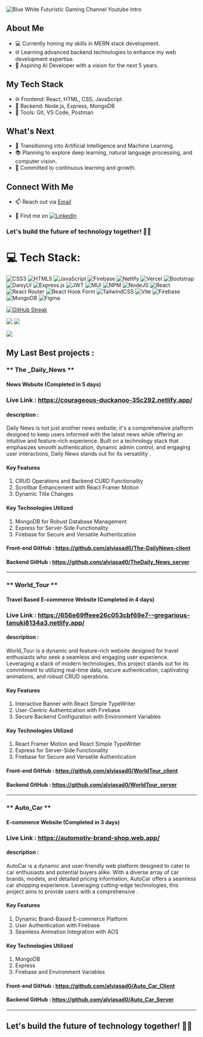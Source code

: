 
![Blue   White Futuristic Gaming Channel Youtube Intro ](https://github.com/alviasad0/alviasad0/assets/79654387/945aa6c8-fc82-4c9c-ab71-63a74a1fcf0c)





## About Me
- 💻 Currently honing my skills in MERN stack development.
- 🌐 Learning advanced backend technologies to enhance my web development expertise.
- 🚀 Aspiring AI Developer with a vision for the next 5 years.



## My Tech Stack
- 🌐 Frontend: React, HTML, CSS, JavaScript
- 🚀 Backend: Node.js, Express, MongoDB
- 🔧 Tools: Git, VS Code, Postman



## What's Next
- 🤖 Transitioning into Artificial Intelligence and Machine Learning.
- 📚 Planning to explore deep learning, natural language processing, and computer vision.
- 🌱 Committed to continuous learning and growth.

## Connect With Me
- 📫 Reach out via [Email](mailto:your.email@example.com)

- 💼 Find me on [![LinkedIn](https://img.shields.io/badge/LinkedIn-%230077B5.svg?logo=linkedin&logoColor=white)](https://linkedin.com/in/https://www.linkedin.com/in/alviasad/) 




### Let's build the future of technology together! 🤖✨





# 💻 Tech Stack:
![CSS3](https://img.shields.io/badge/css3-%231572B6.svg?style=for-the-badge&logo=css3&logoColor=white) ![HTML5](https://img.shields.io/badge/html5-%23E34F26.svg?style=for-the-badge&logo=html5&logoColor=white) ![JavaScript](https://img.shields.io/badge/javascript-%23323330.svg?style=for-the-badge&logo=javascript&logoColor=%23F7DF1E) ![Firebase](https://img.shields.io/badge/firebase-%23039BE5.svg?style=for-the-badge&logo=firebase) ![Netlify](https://img.shields.io/badge/netlify-%23000000.svg?style=for-the-badge&logo=netlify&logoColor=#00C7B7) ![Vercel](https://img.shields.io/badge/vercel-%23000000.svg?style=for-the-badge&logo=vercel&logoColor=white) ![Bootstrap](https://img.shields.io/badge/bootstrap-%238511FA.svg?style=for-the-badge&logo=bootstrap&logoColor=white) ![DaisyUI](https://img.shields.io/badge/daisyui-5A0EF8?style=for-the-badge&logo=daisyui&logoColor=white) ![Express.js](https://img.shields.io/badge/express.js-%23404d59.svg?style=for-the-badge&logo=express&logoColor=%2361DAFB) ![JWT](https://img.shields.io/badge/JWT-black?style=for-the-badge&logo=JSON%20web%20tokens) ![MUI](https://img.shields.io/badge/MUI-%230081CB.svg?style=for-the-badge&logo=mui&logoColor=white) ![NPM](https://img.shields.io/badge/NPM-%23CB3837.svg?style=for-the-badge&logo=npm&logoColor=white) ![NodeJS](https://img.shields.io/badge/node.js-6DA55F?style=for-the-badge&logo=node.js&logoColor=white) ![React](https://img.shields.io/badge/react-%2320232a.svg?style=for-the-badge&logo=react&logoColor=%2361DAFB) ![React Router](https://img.shields.io/badge/React_Router-CA4245?style=for-the-badge&logo=react-router&logoColor=white) ![React Hook Form](https://img.shields.io/badge/React%20Hook%20Form-%23EC5990.svg?style=for-the-badge&logo=reacthookform&logoColor=white) ![TailwindCSS](https://img.shields.io/badge/tailwindcss-%2338B2AC.svg?style=for-the-badge&logo=tailwind-css&logoColor=white) ![Vite](https://img.shields.io/badge/vite-%23646CFF.svg?style=for-the-badge&logo=vite&logoColor=white) ![Firebase](https://img.shields.io/badge/Firebase-039BE5?style=for-the-badge&logo=Firebase&logoColor=white) ![MongoDB](https://img.shields.io/badge/MongoDB-%234ea94b.svg?style=for-the-badge&logo=mongodb&logoColor=white) ![Figma](https://img.shields.io/badge/figma-%23F24E1E.svg?style=for-the-badge&logo=figma&logoColor=white)


[![GitHub Streak](https://github-readme-streak-stats.herokuapp.com?user=alviasad0&theme=blue-green&card_width=1000)](https://git.io/streak-stats)

![](http://github-profile-summary-cards.vercel.app/api/cards/repos-per-language?username=alviasad0&theme=react)
![](http://github-profile-summary-cards.vercel.app/api/cards/most-commit-language?username=alviasad0&theme=react)

![](http://github-profile-summary-cards.vercel.app/api/cards/stats?username=alviasad0&theme=react)





## My Last Best  projects : 
  
  ### ** The _Daily_News **
  #### News Website (Completed in 5 days)


   ### Live Link :  https://courageous-duckanoo-35c292.netlify.app/

   #### description :
  Daily News is not just another news website; it's a comprehensive platform designed to keep users informed with the latest news while offering an intuitive and feature-rich experience. Built on a technology stack that emphasizes smooth authentication, dynamic admin control, and engaging user interactions, Daily News stands out for its versatility .
   
   ####  Key Features
   1. CRUD Operations and Backend CURD Functionality
   2. Scrollbar Enhancement with React Framer Motion
   3. Dynamic Title Changes
#### Key Technologies Utilized
  1. MongoDB for Robust Database Management
  2. Express for Server-Side Functionality
  3. Firebase for Secure and Versatile Authentication

#### Front-end GitHub : https://github.com/alviasad0/The-DailyNews-client
#### Backend GitHub : https://github.com/alviasad0/TheDaily_News_server

---

### ** World_Tour **

#### Travel Based E-commerce Website (Completed in 4 days)

### Live Link : https://656e69ffeee26c053cbf69e7--gregarious-tanuki8134a3.netlify.app/


#### description :
  World_Tour is a dynamic and feature-rich website designed for travel enthusiasts who seek a seamless and engaging user experience. Leveraging a stack of modern technologies, this project stands out for its commitment to utilizing real-time data, secure authentication, captivating animations, and robust CRUD operations.

#### Key Features
   1. Interactive Banner with React Simple TypeWriter
   2. User-Centric Authentication with Firebase
   3. Secure Backend Configuration with Environment Variables
#### Key Technologies Utilized
1. React Framer Motion and React Simple TypeWriter
2. Express for Server-Side Functionality
3. Firebase for Secure and Versatile Authentication
####  Front-end GitHub : https://github.com/alviasad0/WorldTour_client
####  Backend GitHub : https://github.com/alviasad0/WorldTour_server

---

### ** Auto_Car **

#### E-commerce Website (Completed in 3 days)


###  Live Link : https://automotiv-brand-shop.web.app/

#### description :
  AutoCar is a dynamic and user-friendly web platform designed to cater to car enthusiasts and potential buyers alike. With a diverse array of car brands, models, and detailed pricing information, AutoCar offers a seamless car shopping experience. Leveraging cutting-edge technologies, this project aims to provide users with a comprehensive . 

#### Key Features
1. Dynamic Brand-Based E-commerce Platform
2. User Authentication with Firebase
3. Seamless Animation Integration with AOS
#### Key Technologies Utilized
1. MongoDB
2. Express
3. Firebase and Environment Variables
#### Front-end GitHub : https://github.com/alviasad0/Auto_Car_Client
#### Backend GitHub :  https://github.com/alviasad0/Auto_Car_Server

---



## Let's build the future of technology together! 🤖✨







